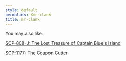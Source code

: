```yaml
---
style: default
permalink: Xmr-clank
title: mr-clank
---
```

You may also like:

[SCP-808-J: The Lost Treasure of Captain Blue's Island](http://scp-wiki.net/scp-808-j)

[SCP-1177: The Coupon Cutter](http://scp-wiki.net/scp-1177)
